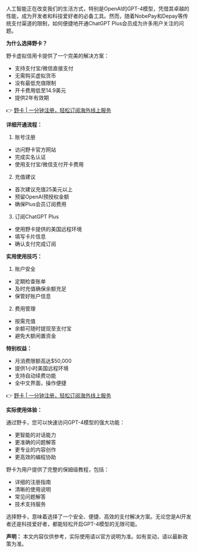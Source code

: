人工智能正在改变我们的生活方式，特别是OpenAI的GPT-4模型，凭借其卓越的性能，成为开发者和科技爱好者的必备工具。然而，随着NobePay和Depay等传统支付渠道的限制，如何便捷地开通ChatGPT Plus会员成为许多用户关注的问题。

**为什么选择野卡？**

野卡虚拟信用卡提供了一个完美的解决方案：
- 支持支付宝/微信直接支付
- 无需购买虚拟货币
- 没有最低充值限制
- 开卡费用低至14.9美元
- 提供2年有效期

👉 [野卡 | 一分钟注册，轻松订阅海外线上服务](https://bit.ly/bewildcard)

**详细开通流程：**

1. 账号注册
- 访问野卡官方网站
- 完成实名认证
- 使用支付宝/微信支付开卡费用

2. 充值建议
- 首次建议充值25美元以上
- 预留OpenAI预授权金额
- 确保Plus会员订阅费用

3. 订阅ChatGPT Plus
- 使用野卡提供的美国远程环境
- 填写卡片信息
- 确认支付完成订阅

**实用使用技巧：**

1. 账户安全
- 定期检查账单
- 及时充值确保余额充足
- 保管好账户信息

2. 费用管理
- 按需充值
- 余额可随时提现至支付宝
- 避免大额闲置资金

**特别权益：**

- 月消费限额高达$50,000
- 提供1小时美国远程环境
- 支持自动续费功能
- 全中文界面，操作便捷

👉 [野卡 | 一分钟注册，轻松订阅海外线上服务](https://bit.ly/bewildcard)

**实际使用体验：**

通过野卡，您可以快速访问GPT-4模型的强大功能：
- 更智能的对话能力
- 更准确的问题解答
- 更专业的内容创作
- 更高效的编程协助

野卡为用户提供了完整的保姆级教程，包括：
- 详细的注册指南
- 清晰的使用说明
- 常见问题解答
- 技术支持服务

选择野卡，意味着选择了一个安全、便捷、高效的支付解决方案。无论您是AI开发者还是科技爱好者，都能轻松开启GPT-4模型的无限可能。

**声明：** 本文内容仅供参考，实际使用请以官方说明为准。如有变动，请以最新政策为准。